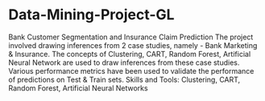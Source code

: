 # Data-Mining-Project-GL
Bank Customer Segmentation and Insurance Claim Prediction
The project involved drawing inferences from 2 case studies, namely - Bank Marketing & Insurance. The concepts of Clustering, CART, Random Forest, Artificial Neural Network are used to draw inferences from these case studies. Various performance metrics have been used to validate the performance of predictions on Test & Train sets.
Skills and Tools: Clustering, CART, Random Forest, Artificial Neural Networks
